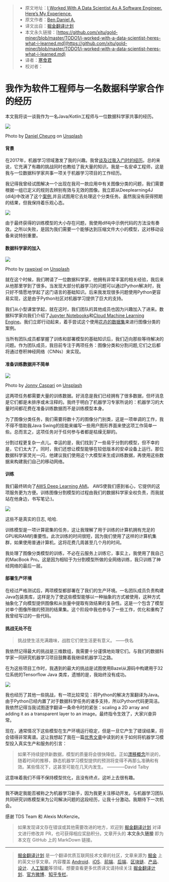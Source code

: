 > * 原文地址：[I Worked With A Data Scientist As A Software Engineer. Here’s My Experience.](https://towardsdatascience.com/i-worked-with-a-data-scientist-heres-what-i-learned-2e19c5f5204)
> * 原文作者：[Ben Daniel A.](https://towardsdatascience.com/@bendaniel10)
> * 译文出自：[掘金翻译计划](https://github.com/xitu/gold-miner)
> * 本文永久链接：[https://github.com/xitu/gold-miner/blob/master/TODO1/i-worked-with-a-data-scientist-heres-what-i-learned.md](https://github.com/xitu/gold-miner/blob/master/TODO1/i-worked-with-a-data-scientist-heres-what-i-learned.md)
> * 译者：[寒食君](https://github.com/CasualJi)
> * 校对者：

# 我作为软件工程师与一名数据科学家合作的经历

本文我将谈一谈我作为一名Java/Kotlin工程师与一位数据科学家共事的经历。

![](https://cdn-images-1.medium.com/max/2560/0*V-3j85eeM0dGnd-o)

Photo by [Daniel Cheung](https://unsplash.com/@danielkcheung?utm_source=medium&utm_medium=referral) on [Unsplash](https://unsplash.com?utm_source=medium&utm_medium=referral)

#### 背景

在2017年，机器学习领域激发了我的兴趣。我曾[谈及过我入门时的经历](https://medium.com/@bendaniel10/hello-machine-learning-cc89b3ccbe4d)。总的来说，它充满了有趣的挑战同时也教给了我大量的知识。我是一名安卓工程师，这是我与一位数据科学家共事一项关于机器学习项目的工作经历。

我记得我曾经试图解决一个出现在我司一款应用中有关图像分类的问题，我们需要根据一组已定义的规则去辨别有效与无效的图像。我立即从Deeplearning4J (dl4j)中改进了这个[案例](https://github.com/deeplearning4j/dl4j-examples/blob/master/dl4j-examples/src/main/java/org/deeplearning4j/examples/convolution/AnimalsClassification.java),并且试图用它去处理这个分类任务。虽然我没有获得预期的结果，但我保持着乐观心态。

![](https://i.loli.net/2019/01/08/5c34b6733de77.png)

由于最终获得的训练模型的大小存在问题，我使用dlf4j中示例代码的方法没有奏效。之所以失败，是因为我们需要一个能够达到压缩文件大小的模型，这对移动设备来说特别重要。

#### 数据科学家的加入

![](https://cdn-images-1.medium.com/max/600/0*zKBeymXEf00uZbZZ)

Photo by [rawpixel](https://unsplash.com/@rawpixel?utm_source=medium&utm_medium=referral) on [Unsplash](https://unsplash.com?utm_source=medium&utm_medium=referral)

就在这个时候，我们聘请了一位数据科学家，他拥有非常丰富的相关经验，我后来从他那里学到了很多。当发现大部分机器学习的问题可以通过Python解决时，我只好不情愿地学起了这门语言的基础知识。后来我发现很多问题使用Python更容易实现，这是由于Python社区对机器学习提供了巨大的支持。

我们从小型课堂学起，就在这时，我们团队的其他成员也因为兴趣加入了进来。数据科学家向我们介绍了[Jupyter Notebooks](https://jupyter.org/install)和[Cloud Machine Learning Engine](https://cloud.google.com/ml-engine/docs/tensorflow/getting-started-training-prediction)。我们立即行动起来，着手尝试这个使用[花卉的数据集](https://cloud.google.com/ml-engine/docs/tensorflow/flowers-tutorial)来进行图像分类的案例。

当所有团队成员都掌握了训练和部署模型的基础知识后，我们迈向那些等待解决的问题。作为团队成员，我目前专注于两项任务：图像分类和分割问题,它们之后都将通过卷积神经网络（CNNs）来实现。

#### 准备训练数据并不简单

![](https://cdn-images-1.medium.com/max/600/0*GllGs9LmPto_7-_U)

Photo by [Jonny Caspari](https://unsplash.com/@jonnysplsh?utm_source=medium&utm_medium=referral) on [Unsplash](https://unsplash.com?utm_source=medium&utm_medium=referral)

这两项任务都需要大量的训练数据。好消息是我们已经拥有了很多数据，但坏消息是它们都是未排序或未注释的。我终于明白了机器学习专家所说的：机器学习的大量时间都花费在准备训练数据而不是训练模型本身。

为了图像分类任务，我们需要将数十万的图像分门别类，这是一项单调的工作，我不得不借助我Java Swing的技能来编写一些用户图形界面来使这项工作简单一些。总而言之，这项任务对于任何参与者都是枯燥无聊的。

分割过程更复杂一点儿。幸运的是，我们找到了一些易于分割的模型，但不幸的是，它们太大了。同时，我们还想让模型能够在较低版本的安卓设备上运行。那位数据科学家灵光一闪，他建议我们使用这个大模型来生成训练数据，再使用这些数据来构建我们自己的移动网络。

#### 训练

我们最终转向了[AWS Deep Learning AMI](https://docs.aws.amazon.com/dlami/latest/devguide/launch-config.html)。 AWS使我们感到省心，它提供的这项服务更为方便。训练图像分割模型的过程由我们的数据科学家全权负责，而我就站在他身边，书写笔记:)。

![](https://i.loli.net/2019/01/08/5c34b6d806f4f.png)

这些不是真实的日志, 哈哈.

训练模型是一项计算密集的任务，这让我理解了用于训练的计算机拥有充足的GPU和RAM的重要性。此次训练的时间很短，因为我们使用了这样的计算机集群，如果使用普通计算机，这将花费几周甚至几个月的时间。

我处理了图像分类模型的训练，不必在云服务上训练它，事实上，我使用了我自己的MacBook Pro。这是因为相较于为分割模型所做的全网络训练，我只训练了神经网络的最后一层。

#### 部署生产环境

在经过严格测试后，两项模型都部署在了我们的生产环境。一名团队成员负责构建Java包装类库，这样是为了使这些模型能够以一种抽象的方式被使用，这种方式抽象化了向模型提供图像和从张量中提取有效结果的复杂性。这是一个包含了模型对单个图像所做的预测的结果集。这个阶段中我也参与了一些工作，优化和重构了我曾经写过的一些代码。

#### 挑战无处不在

> 挑战使生活充满趣味，战胜它们使生活更有意义。 ——佚名

我依然记得最大的挑战是三维数组，我需要十分谨慎地处理它们。与我们的数据科学家一同研究机器学习项目鼓舞着我继续机器学习之路。

在为这些项目工作时，我遇到的最大的挑战是试图使用Bazel从源码中构建用于32位系统的Tensorflow Java 类库，遗憾的是，我始终没有成功。

![](https://i.loli.net/2019/01/08/5c34b69bf3c36.png)

我也经历了其他一些挑战，有一项比较常见：将Python的解决方案翻译为Java。由于Python已经内置了对于数据科学任务的诸多支持，所以Python代码更简洁。我依然记得当我试图逐字翻译一条命令时的紧张：scaling a 2D array and adding it as a transparent layer to an image。最终指令生效了，大家兴奋异常。

现在，通常情况下这些模型在生产环境运行稳定，但是一旦它产生了错误结果，将会错得非常离谱。这让我想起了我在一篇[优秀文章](https://www.oreilly.com/ideas/lessons-learned-turning-machine-learning-models-into-real-products-and-services)中读到的关于如何将机器学习模型投入真实生产和服务的引言：

> 如果不持续提供新数据，模型的质量将会很快降低。正如[漂移概念](https://machinelearningmastery.com/gentle-introduction-concept-drift-machine-learning/)所说的，随着时间的推移，静态机器学习模型提供的预测将变得不再那么准确和有效。某些情况下，这甚至可能在几天内发生。 ————David Talby

这意味着我们不得不保持模型优化，且没有终点，这听上去很有趣。

* * *

我不确定我能否被称之为机器学习新手，因为我更关注移动开发。与机器学习团队共同研究训练模型来为公司解决问题的这段经历，让我十分激动。我期待下一次机会。

感谢 TDS Team 和 Alexis McKenzie。

> 如果发现译文存在错误或其他需要改进的地方，欢迎到 [掘金翻译计划](https://github.com/xitu/gold-miner) 对译文进行修改并 PR，也可获得相应奖励积分。文章开头的 **本文永久链接** 即为本文在 GitHub 上的 MarkDown 链接。


---

> [掘金翻译计划](https://github.com/xitu/gold-miner) 是一个翻译优质互联网技术文章的社区，文章来源为 [掘金](https://juejin.im) 上的英文分享文章。内容覆盖 [Android](https://github.com/xitu/gold-miner#android)、[iOS](https://github.com/xitu/gold-miner#ios)、[前端](https://github.com/xitu/gold-miner#前端)、[后端](https://github.com/xitu/gold-miner#后端)、[区块链](https://github.com/xitu/gold-miner#区块链)、[产品](https://github.com/xitu/gold-miner#产品)、[设计](https://github.com/xitu/gold-miner#设计)、[人工智能](https://github.com/xitu/gold-miner#人工智能)等领域，想要查看更多优质译文请持续关注 [掘金翻译计划](https://github.com/xitu/gold-miner)、[官方微博](http://weibo.com/juejinfanyi)、[知乎专栏](https://zhuanlan.zhihu.com/juejinfanyi)。
